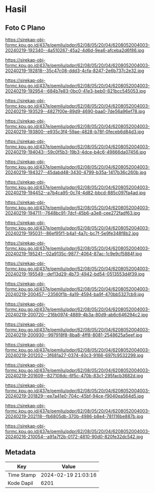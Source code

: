 # Hasil

## Foto C Plano

https://sirekap-obj-formc.kpu.go.id/437e/pemilu/pdpr/62/08/05/20/04/6208052004003-20240219-192340--4a510267-45a2-4d6d-9ea6-afceba2d6f86.jpg

https://sirekap-obj-formc.kpu.go.id/437e/pemilu/pdpr/62/08/05/20/04/6208052004003-20240219-192818--35c47c08-ddd3-4cfa-8247-2e6b737c2e32.jpg

https://sirekap-obj-formc.kpu.go.id/437e/pemilu/pdpr/62/08/05/20/04/6208052004003-20240219-192954--684b7e83-0bc0-41e3-beb0-821bcc545053.jpg

https://sirekap-obj-formc.kpu.go.id/437e/pemilu/pdpr/62/08/05/20/04/6208052004003-20240219-193529--4827f00e-89d9-4690-baa0-7de56a96ef78.jpg

https://sirekap-obj-formc.kpu.go.id/437e/pemilu/pdpr/62/08/05/20/04/6208052004003-20240219-193800--e935c3f4-59ae-4828-b78f-0feceb6d84d3.jpg

https://sirekap-obj-formc.kpu.go.id/437e/pemilu/pdpr/62/08/05/20/04/6208052004003-20240219-194043--59c0f5b3-19b3-4dce-b4c6-49866da07456.jpg

https://sirekap-obj-formc.kpu.go.id/437e/pemilu/pdpr/62/08/05/20/04/6208052004003-20240219-194327--45dabd48-3430-4799-b35a-1417b36c260b.jpg

https://sirekap-obj-formc.kpu.go.id/437e/pemilu/pdpr/62/08/05/20/04/6208052004003-20240219-194452--a7b4ca95-0c74-4d82-bbcd-885c097fa4ad.jpg

https://sirekap-obj-formc.kpu.go.id/437e/pemilu/pdpr/62/08/05/20/04/6208052004003-20240219-194711--7648bc91-7dcf-45b6-a3e8-cee272fadf63.jpg

https://sirekap-obj-formc.kpu.go.id/437e/pemilu/pdpr/62/08/05/20/04/6208052004003-20240219-195031--86ef95f1-b4a1-4a7c-bc7f-5e9fe348f8b2.jpg

https://sirekap-obj-formc.kpu.go.id/437e/pemilu/pdpr/62/08/05/20/04/6208052004003-20240219-195241--02a9135c-9877-4064-87ac-1c9e9cf5884f.jpg

https://sirekap-obj-formc.kpu.go.id/437e/pemilu/pdpr/62/08/05/20/04/6208052004003-20240219-195549--def13d29-4b73-4942-bd54-0513553d4f39.jpg

https://sirekap-obj-formc.kpu.go.id/437e/pemilu/pdpr/62/08/05/20/04/6208052004003-20240219-200457--23560f1b-4a19-4594-ba9f-470bb5327cb9.jpg

https://sirekap-obj-formc.kpu.go.id/437e/pemilu/pdpr/62/08/05/20/04/6208052004003-20240219-200720--216b0974-4889-4b3a-80d9-ab6c646294c2.jpg

https://sirekap-obj-formc.kpu.go.id/437e/pemilu/pdpr/62/08/05/20/04/6208052004003-20240219-200930--997918f8-8ba8-4ff8-8081-2548625a5eef.jpg

https://sirekap-obj-formc.kpu.go.id/437e/pemilu/pdpr/62/08/05/20/04/6208052004003-20240219-201202--3f681a27-0374-40c3-9166-697fc9532299.jpg

https://sirekap-obj-formc.kpu.go.id/437e/pemilu/pdpr/62/08/05/20/04/6208052004003-20240219-201609--827108dc-6f5c-470b-83c1-295facb3682d.jpg

https://sirekap-obj-formc.kpu.go.id/437e/pemilu/pdpr/62/08/05/20/04/6208052004003-20240219-201829--ee7a41e0-704c-45bf-94ce-f9040ea564d5.jpg

https://sirekap-obj-formc.kpu.go.id/437e/pemilu/pdpr/62/08/05/20/04/6208052004003-20240219-202118--fb6805db-370b-4986-b8e4-781116be887b.jpg

https://sirekap-obj-formc.kpu.go.id/437e/pemilu/pdpr/62/08/05/20/04/6208052004003-20240216-210054--a91a7f2b-0172-4810-90d0-820fe32dc542.jpg


## Metadata

| Key        | Value               |
| ---------- | ------------------- |
| Time Stamp | 2024-02-19 21:03:16 |
| Kode Dapil | 6201                |



